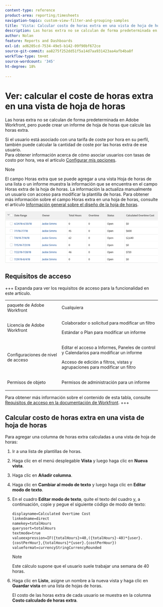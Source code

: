 ```yaml
---
content-type: reference
product-area: reporting;timesheets
navigation-topic: custom-view-filter-and-grouping-samples
title: 'Vista: Calcular costo de horas extra en una vista de hoja de horas'
description: Las horas extra no se calculan de forma predeterminada en Adobe Workfront, pero puede crear un informe de hoja de horas que calcule las horas extra.
author: Nolan
feature: Reports and Dashboards
exl-id: ad6205cd-7534-49e5-b142-09f90bf672ce
source-git-commit: aa8275f252dd51f5a14d7aa931423aa4afb4ba8f
workflow-type: tm+mt
source-wordcount: '345'
ht-degree: 18%

---
```


# Ver: calcular el coste de horas extra en una vista de hoja de horas

<!--Audited: 11/2024-->

Las horas extra no se calculan de forma predeterminada en Adobe Workfront, pero puede crear un informe de hoja de horas que calcule las horas extra.

Si el usuario está asociado con una tarifa de coste por hora en su perfil, también puede calcular la cantidad de coste por las horas extra de ese usuario.\
Para obtener información acerca de cómo asociar usuarios con tasas de costo por hora, vea el artículo [Configurar mis opciones](../../../workfront-basics/manage-your-account-and-profile/configuring-your-user-profile/configure-my-settings.md).

>[!NOTE]
>
>El campo Horas extra que se puede agregar a una vista Hoja de horas de una lista o un informe muestra la información que se encuentra en el campo Horas extra de la hoja de horas. La información la actualiza manualmente un usuario con acceso para modificar la plantilla de horas. Para obtener más información sobre el campo Horas extra en una hoja de horas, consulte el artículo [Información general sobre el diseño de la hoja de horas](../../../timesheets/timesheets/timesheet-layout.md).

![informe_parte_de_horas_extra_calculadas_costo_en_parte_de_horas.png](assets/calculated-overtime-cost-in-timesheet-report-350x92.png)

## Requisitos de acceso

+++ Expanda para ver los requisitos de acceso para la funcionalidad en este artículo. 

<table style="table-layout:auto"> 
 <col> 
 <col> 
 <tbody> 
  <tr> 
   <td role="rowheader">paquete de Adobe Workfront</td> 
   <td> <p>Cualquiera</p> </td> 
  </tr> 
  <tr> 
   <td role="rowheader">Licencia de Adobe Workfront</td> 
   <td> 
   <p>Colaborador o solicitud para modificar un filtro </p>
   <p>Estándar o Plan para modificar un informe</p>
  </tr> 
  <tr> 
   <td role="rowheader">Configuraciones de nivel de acceso</td> 
   <td> <p>Editar el acceso a Informes, Paneles de control y Calendarios para modificar un informe</p> <p>Acceso de edición a filtros, vistas y agrupaciones para modificar un filtro</p> </td> 
  </tr> 
  <tr> 
   <td role="rowheader">Permisos de objeto</td> 
   <td> <p>Permisos de administración para un informe</p>  </td> 
  </tr> 
 </tbody> 
</table>

Para obtener más información sobre el contenido de esta tabla, consulte [Requisitos de acceso en la documentación de Workfront](/help/quicksilver/administration-and-setup/add-users/access-levels-and-object-permissions/access-level-requirements-in-documentation.md).
+++

## Calcular costo de horas extra en una vista de hoja de horas

Para agregar una columna de horas extra calculadas a una vista de hoja de horas:

1. Ir a una lista de plantillas de horas.

1. Haga clic en el menú desplegable **Vista** y luego haga clic en **Nueva vista**.

1. Haga clic en **Añadir columna**.
1. Haga clic en **Cambiar al modo de texto** y luego haga clic en **Editar modo de texto**.
1. En el cuadro **Editar modo de texto**, quite el texto del cuadro y, a continuación, copie y pegue el siguiente código de modo de texto:

   ```
   displayname=Calculated Overtime Cost
   linkedname=direct
   namekey=totalHours
   querysort=totalHours 
   textmode=true
   valueexpression=IF({totalHours}>40,({totalHours}-40)*{user}.{costPerHour},{totalHours}*{user}.{costPerHour})
   valueformat=currencyStringCurrencyRounded
   ```

   >[!NOTE]
   >
   >Este cálculo supone que el usuario suele trabajar una semana de 40 horas.

1. Haga clic en **Listo**, asigne un nombre a la nueva vista y haga clic en **Guardar vista** en una lista de hojas de horas.

   El costo de las horas extra de cada usuario se muestra en la columna **Costo calculado de horas extra**.


